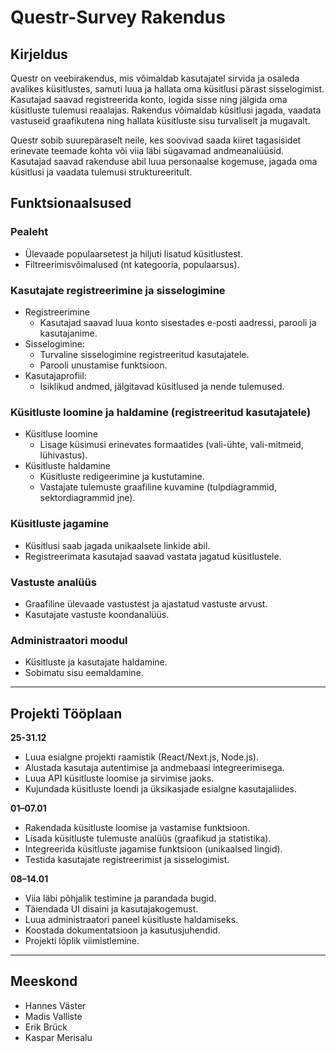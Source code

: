 # Questr-Survey Rakendus

## Kirjeldus
Questr on veebirakendus, mis võimaldab kasutajatel sirvida ja osaleda avalikes küsitlustes, samuti luua ja hallata oma küsitlusi pärast sisselogimist. Kasutajad saavad registreerida konto, logida sisse ning jälgida oma küsitluste tulemusi reaalajas. Rakendus võimaldab küsitlusi jagada, vaadata vastuseid graafikutena ning hallata küsitluste sisu turvaliselt ja mugavalt.

Questr sobib suurepäraselt neile, kes soovivad saada kiiret tagasisidet erinevate teemade kohta või viia läbi sügavamad andmeanalüüsid. Kasutajad saavad rakenduse abil luua personaalse kogemuse, jagada oma küsitlusi ja vaadata tulemusi struktureeritult.

## Funktsionaalsused

### Pealeht
- Ülevaade populaarsetest ja hiljuti lisatud küsitlustest.
- Filtreerimisvõimalused (nt kategooria, populaarsus).

### Kasutajate registreerimine ja sisselogimine
- Registreerimine
  - Kasutajad saavad luua konto sisestades e-posti aadressi, parooli ja kasutajanime.
- Sisselogimine:
  - Turvaline sisselogimine registreeritud kasutajatele.
  - Parooli unustamise funktsioon.
- Kasutajaprofiil:
  - Isiklikud andmed, jälgitavad küsitlused ja nende tulemused.

### Küsitluste loomine ja haldamine (registreeritud kasutajatele)
- Küsitluse loomine
  - Lisage küsimusi erinevates formaatides (vali-ühte, vali-mitmeid, lühivastus).
- Küsitluste haldamine
  - Küsitluste redigeerimine ja kustutamine.
  - Vastajate tulemuste graafiline kuvamine (tulpdiagrammid, sektordiagrammid jne).

### Küsitluste jagamine
- Küsitlusi saab jagada unikaalsete linkide abil.
- Registreerimata kasutajad saavad vastata jagatud küsitlustele.

### Vastuste analüüs
- Graafiline ülevaade vastustest ja ajastatud vastuste arvust.
- Kasutajate vastuste koondanalüüs.

### Administraatori moodul
- Küsitluste ja kasutajate haldamine.
- Sobimatu sisu eemaldamine.

---
## Projekti Tööplaan

**25-31.12**

- Luua esialgne projekti raamistik (React/Next.js, Node.js).
- Alustada kasutaja autentimise ja andmebaasi integreerimisega.
- Luua API küsitluste loomise ja sirvimise jaoks.
- Kujundada küsitluste loendi ja üksikasjade esialgne kasutajaliides.

**01–07.01**

- Rakendada küsitluste loomise ja vastamise funktsioon.
- Lisada küsitluste tulemuste analüüs (graafikud ja statistika).
- Integreerida küsitluste jagamise funktsioon (unikaalsed lingid).
- Testida kasutajate registreerimist ja sisselogimist.


**08–14.01**

- Viia läbi põhjalik testimine ja parandada bugid.
- Täiendada UI disaini ja kasutajakogemust.
- Luua administraatori paneel küsitluste haldamiseks.
- Koostada dokumentatsioon ja kasutusjuhendid.
- Projekti lõplik viimistlemine.


---
## Meeskond
- Hannes Väster
- Madis Valliste
- Erik Brück
- Kaspar Merisalu
